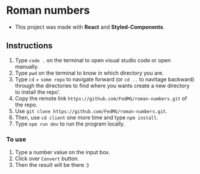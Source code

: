# Roman numbers

- This project was made with **React** and **Styled-Components**.

## Instructions

1. Type `code .` on the terminal to open visual studio code or open manually.
2. Type `pwd` on the terminal to know in which directory you are.
3. Type `cd` + `some repo` to navigate forward (or `cd ..` to navitage backward) through the directories to find where you wants create a new directory to install the repo'.
4. Copy the remote link `https://github.com/FedMG/roman-numbers.git` of the repo.
5. Use `git clone https://github.com/FedMG/roman-numbers.git`.
6. Then, use `cd client` one more time and type `npm install`.
7. Type `npm run dev` to run the program locally.

### To use

1. Type a number value on the input box.
2. Click over `Convert` button.
3. Then the result will be there :)
